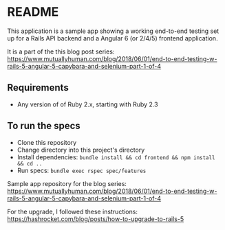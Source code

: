 # README

This application is a sample app showing a working end-to-end testing set up for a Rails API backend and a Angular 6 (or 2/4/5) frontend application.

It is a part of the this blog post series: https://www.mutuallyhuman.com/blog/2018/06/01/end-to-end-testing-w-rails-5-angular-5-capybara-and-selenium-part-1-of-4

## Requirements

* Any version of of Ruby 2.x, starting with Ruby 2.3

## To run the specs

* Clone this repository
* Change directory into this project's directory
* Install dependencies: `bundle install && cd frontend && npm install && cd ..`
* Run specs: `bundle exec rspec spec/features`

Sample app repository for the blog series: https://www.mutuallyhuman.com/blog/2018/06/01/end-to-end-testing-w-rails-5-angular-5-capybara-and-selenium-part-1-of-4

For the upgrade, I followed these instructions:
https://hashrocket.com/blog/posts/how-to-upgrade-to-rails-5